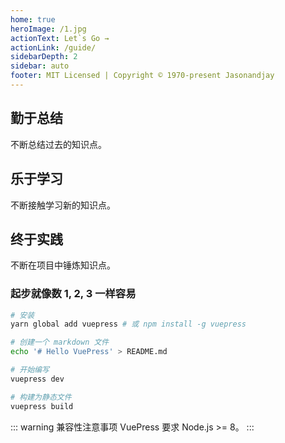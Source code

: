 ```yaml
---
home: true
heroImage: /1.jpg
actionText: Let`s Go →
actionLink: /guide/
sidebarDepth: 2
sidebar: auto
footer: MIT Licensed | Copyright © 1970-present Jasonandjay
---
```


<div style="text-align: center">
  <Bit/>
</div>

<div class="features">
  <div class="feature">
    <h2>勤于总结</h2>
    <p>不断总结过去的知识点。</p>
  </div>
  <div class="feature">
    <h2>乐于学习</h2>
    <p>不断接触学习新的知识点。</p>
  </div>
  <div class="feature">
    <h2>终于实践</h2>
    <p>不断在项目中锤炼知识点。</p>
  </div>
</div>

### 起步就像数 1, 2, 3 一样容易

``` bash
# 安装
yarn global add vuepress # 或 npm install -g vuepress

# 创建一个 markdown 文件
echo '# Hello VuePress' > README.md

# 开始编写
vuepress dev

# 构建为静态文件
vuepress build
```

::: warning 兼容性注意事项
VuePress 要求 Node.js >= 8。
:::

